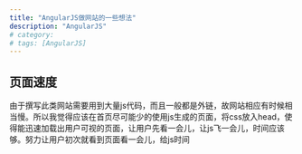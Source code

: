 ```yaml
---
title: "AngularJS做网站的一些想法"
description: "AngularJS"
# category: 
# tags: [AngularJS]
---
```



## 页面速度

由于撰写此类网站需要用到大量js代码，而且一般都是外链，故网站相应有时候相当慢。所以我觉得应该在首页尽可能少的使用js生成的页面，将css放入head，使得能迅速加载出用户可视的页面，让用户先看一会儿，让js飞一会儿，时间应该够。努力让用户初次就看到页面看一会儿，给js时间
